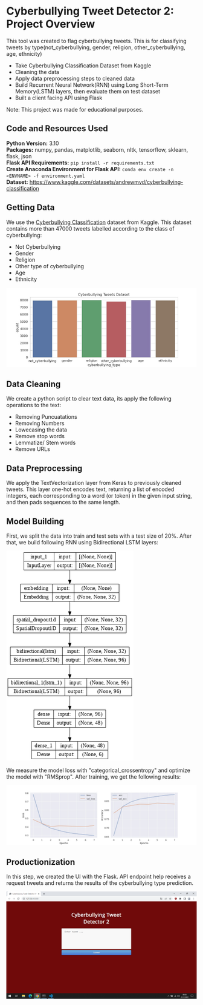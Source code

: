 # Cyberbullying Tweet Detector 2: Project Overview  
This tool was created to flag cyberbullying tweets. This is for classifying tweets by type(not_cyberbullying, gender, religion, other_cyberbullying, age, ethnicity)
* Take Cyberbullying Classification Dataset from Kaggle
* Cleaning the data
* Apply data preprocessing steps to cleaned data
* Build Recurrent Neural Network(RNN) using Long Short-Term Memory(LSTM) layers, then evaluate them on test dataset
* Built a client facing API using Flask 

Note: This project was made for educational purposes.

## Code and Resources Used 
**Python Version:** 3.10  
**Packages:** numpy, pandas, matplotlib, seaborn, nltk, tensorflow, sklearn, flask, json  
**Flask API Requirements:**  ```pip install -r requirements.txt```  
**Create Anaconda Environment for Flask API:**  ```conda env create -n <ENVNAME> -f environment.yaml```  
**Dataset:** https://www.kaggle.com/datasets/andrewmvd/cyberbullying-classification

## Getting Data
We use the <a href="https://www.kaggle.com/datasets/andrewmvd/cyberbullying-classification">Cyberbullying Classification</a> dataset from Kaggle. This dataset contains more than 47000 tweets labelled according to the class of cyberbullying:
* Not Cyberbullying
* Gender
* Religion
* Other type of cyberbullying
* Age
* Ethnicity

![alt text](https://github.com/polaternez/cyberbullying-tweet-detection-rnn/blob/master/reports/figures/cyberbullying_type_counts.jpg "Cyberbullying Type Counts")


## Data Cleaning
We create a python script to clear text data, its apply the following operations to the text:
* Removing Puncuatations
* Removing Numbers
* Lowecasing the data
* Remove stop words
* Lemmatize/ Stem words
* Remove URLs

## Data Preprocessing
We apply the TextVectorization layer from Keras to previously cleaned tweets. This layer one-hot encodes text, returning a list of encoded integers, each corresponding to a word (or token) in the given input string, and then pads sequences to the same length.


## Model Building 

First, we split the data into train and test sets with a test size of 20%. After that, we build following RNN using Bidirectional LSTM layers:

![alt text](https://github.com/polaternez/cyberbullying-tweet-detection-rnn/blob/master/reports/figures/model.png "LSTM Model")

We measure the model loss with "categorical_crossentropy" and optimize the model with "RMSprop". After training, we get the following results:

![alt text](https://github.com/polaternez/cyberbullying-tweet-detection-rnn/blob/master/reports/figures/results.jpg "Model Performances")

## Productionization 
In this step, we created the UI with the Flask. API endpoint help receives a request tweets and returns the results of the cyberbullying type prediction.

![alt text](https://github.com/polaternez/cyberbullying-tweet-detection-rnn/blob/master/reports/figures/flask-api.png "Cyberbullying Tweet Detector 2")






